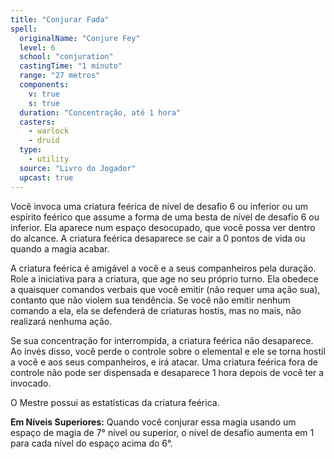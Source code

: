 ```yaml
---
title: "Conjurar Fada"
spell:
  originalName: "Conjure Fey"
  level: 6
  school: "conjuration"
  castingTime: "1 minuto"
  range: "27 metros"
  components:
    v: true
    s: true
  duration: "Concentração, até 1 hora"
  casters:
    - warlock
    - druid
  type:
    - utility
  source: "Livro do Jogador"
  upcast: true
---
```


Você invoca uma criatura feérica de nível de desafio 6 ou inferior ou um espírito feérico que assume a forma de uma besta de nível de desafio 6 ou inferior. Ela aparece num espaço desocupado, que você possa ver dentro do alcance. A criatura feérica desaparece se cair a 0 pontos de vida ou quando a magia acabar.

A criatura feérica é amigável a você e a seus companheiros pela duração. Role a iniciativa para a criatura, que age no seu próprio turno. Ela obedece a quaisquer comandos verbais que você emitir (não requer uma ação sua), contanto que não violem sua tendência. Se você não emitir nenhum comando a ela, ela se defenderá de criaturas hostis, mas no mais, não realizará nenhuma ação.

Se sua concentração for interrompida, a criatura feérica não desaparece. Ao invés disso, você perde o controle sobre o elemental e ele se torna hostil a você e aos seus companheiros, e irá atacar. Uma criatura feérica fora de controle não pode ser dispensada e desaparece 1 hora depois de você ter a invocado.

O Mestre possui as estatísticas da criatura feérica.

**Em Níveis Superiores:** Quando você conjurar essa magia usando um espaço de magia de 7° nível ou superior, o nível de desafio aumenta em 1 para cada nível do espaço acima do 6°.
